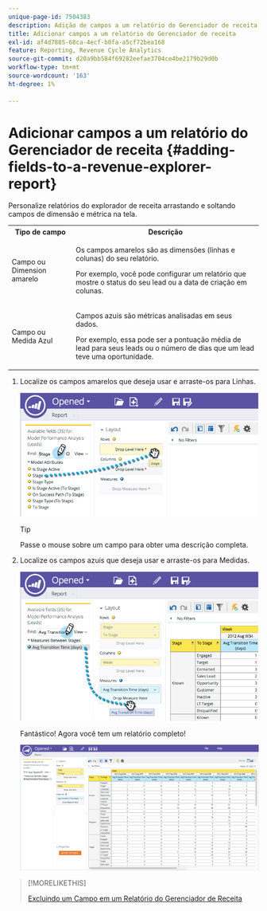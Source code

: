 ```yaml
---
unique-page-id: 7504383
description: Adição de campos a um relatório do Gerenciador de receita - Documentação do Marketo - Documentação do produto
title: Adicionar campos a um relatório do Gerenciador de receita
exl-id: af4d7885-68ca-4ecf-b0fa-a5cf72bea168
feature: Reporting, Revenue Cycle Analytics
source-git-commit: d20a9bb584f69282eefae3704ce4be2179b29d0b
workflow-type: tm+mt
source-wordcount: '163'
ht-degree: 1%

---
```


# Adicionar campos a um relatório do Gerenciador de receita {#adding-fields-to-a-revenue-explorer-report}

Personalize relatórios do explorador de receita arrastando e soltando campos de dimensão e métrica na tela.

<table> 
 <tbody> 
  <tr> 
   <th>Tipo de campo</th> 
   <th>Descrição</th> 
  </tr> 
  <tr> 
   <td>Campo ou Dimension amarelo</td> 
   <td><p>Os campos amarelos são as dimensões (linhas e colunas) do seu relatório.</p><p>Por exemplo, você pode configurar um relatório que mostre o status do seu lead ou a data de criação em colunas.</p></td> 
  </tr> 
  <tr> 
   <td>Campo ou Medida Azul</td> 
   <td><p>Campos azuis são métricas analisadas em seus dados.</p><p>Por exemplo, essa pode ser a pontuação média de lead para seus leads ou o número de dias que um lead teve uma oportunidade.</p></td> 
  </tr> 
 </tbody> 
</table>

1. Localize os campos amarelos que deseja usar e arraste-os para Linhas.

   ![](assets/image2015-3-24-15-3a22-3a34.png)

   >[!TIP]
   >
   >Passe o mouse sobre um campo para obter uma descrição completa.

1. Localize os campos azuis que deseja usar e arraste-os para Medidas.

   ![](assets/image2015-3-24-15-3a53-3a5.png)

   Fantástico! Agora você tem um relatório completo!

   ![](assets/image2015-3-24-15-3a55-3a7.png)

>[!MORELIKETHIS]
>
>[Excluindo um Campo em um Relatório do Gerenciador de Receita](/help/marketo/product-docs/reporting/revenue-cycle-analytics/revenue-explorer/deleting-a-field-in-a-revenue-explorer-report.md)
